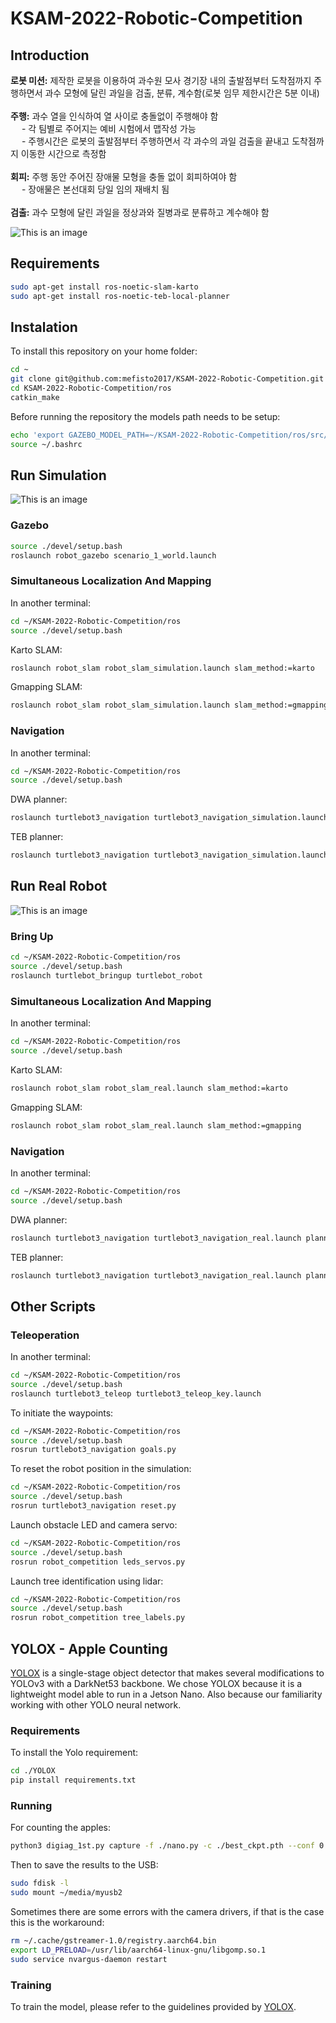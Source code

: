 # KSAM-2022-Robotic-Competition

## Introduction
**로봇 미션:** 제작한 로봇을 이용하여 과수원 모사 경기장 내의 출발점부터 도착점까지 주행하면서 과수 모형에 달린 과일을 검출, 분류, 계수함(로봇 임무 제한시간은 5분 이내) <br /> <br />
**주행:** 과수 열을 인식하여 열 사이로 충돌없이 주행해야 함 <br />
      &emsp; - 각 팀별로 주어지는 예비 시험에서 맵작성 가능 <br />
      &emsp; - 주행시간은 로봇의 출발점부터 주행하면서 각 과수의 과일 검출을 끝내고 도착점까지 이동한 시간으로 측정함 <br /> <br />
**회피:** 주행 동안 주어진 장애물 모형을 충돌 없이 회피하여야 함 <br />
      &emsp; - 장애물은 본선대회 당일 임의 재배치 됨 <br /> <br />
**검출:** 과수 모형에 달린 과일을 정상과와 질병과로 분류하고 계수해야 함

![This is an image](images/diagram.png)

## Requirements
```sh
sudo apt-get install ros-noetic-slam-karto
sudo apt-get install ros-noetic-teb-local-planner
```

## Instalation
To install this repository on your home folder:
```sh
cd ~
git clone git@github.com:mefisto2017/KSAM-2022-Robotic-Competition.git
cd KSAM-2022-Robotic-Competition/ros
catkin_make
```
Before running the repository the models path needs to be setup:
```sh
echo 'export GAZEBO_MODEL_PATH=~/KSAM-2022-Robotic-Competition/ros/src/robot_gazebo/models:${GAZEBO_MODEL_PATH}' >> ~/.bashrc
source ~/.bashrc
```

## Run Simulation
![This is an image](images/gazebo1.jpg)

### Gazebo
```sh
source ./devel/setup.bash
roslaunch robot_gazebo scenario_1_world.launch
```


### Simultaneous Localization And Mapping
In another terminal:
```sh
cd ~/KSAM-2022-Robotic-Competition/ros
source ./devel/setup.bash
```
Karto SLAM:
```sh
roslaunch robot_slam robot_slam_simulation.launch slam_method:=karto
```
Gmapping SLAM:
```sh
roslaunch robot_slam robot_slam_simulation.launch slam_method:=gmapping
```


### Navigation
In another terminal:
```sh
cd ~/KSAM-2022-Robotic-Competition/ros
source ./devel/setup.bash
```
DWA planner:
```sh
roslaunch turtlebot3_navigation turtlebot3_navigation_simulation.launch planner:=dwa
```
TEB planner:
```sh
roslaunch turtlebot3_navigation turtlebot3_navigation_simulation.launch planner:=teb
```




## Run Real Robot
![This is an image](images/robot.jpg)
### Bring Up
```sh
cd ~/KSAM-2022-Robotic-Competition/ros
source ./devel/setup.bash
roslaunch turtlebot_bringup turtlebot_robot
```


### Simultaneous Localization And Mapping
In another terminal:
```sh
cd ~/KSAM-2022-Robotic-Competition/ros
source ./devel/setup.bash
```
Karto SLAM:
```sh
roslaunch robot_slam robot_slam_real.launch slam_method:=karto
```
Gmapping SLAM:
```sh
roslaunch robot_slam robot_slam_real.launch slam_method:=gmapping
```

### Navigation
In another terminal:
```sh
cd ~/KSAM-2022-Robotic-Competition/ros
source ./devel/setup.bash
```
DWA planner:
```sh
roslaunch turtlebot3_navigation turtlebot3_navigation_real.launch planner:=dwa
```
TEB planner:
```sh
roslaunch turtlebot3_navigation turtlebot3_navigation_real.launch planner:=teb
```


## Other Scripts

### Teleoperation
In another terminal:
```sh
cd ~/KSAM-2022-Robotic-Competition/ros
source ./devel/setup.bash
roslaunch turtlebot3_teleop turtlebot3_teleop_key.launch
```

To initiate the waypoints:
```sh
cd ~/KSAM-2022-Robotic-Competition/ros
source ./devel/setup.bash
rosrun turtlebot3_navigation goals.py
```

To reset the robot position in the simulation:

```sh
cd ~/KSAM-2022-Robotic-Competition/ros
source ./devel/setup.bash
rosrun turtlebot3_navigation reset.py
```

Launch obstacle LED and camera servo:

```sh
cd ~/KSAM-2022-Robotic-Competition/ros
source ./devel/setup.bash
rosrun robot_competition leds_servos.py
```

Launch tree identification using lidar:

```sh
cd ~/KSAM-2022-Robotic-Competition/ros
source ./devel/setup.bash
rosrun robot_competition tree_labels.py
```


## YOLOX - Apple Counting
[YOLOX](https://github.com/Megvii-BaseDetection/YOLOX) is a single-stage object detector that makes several modifications to YOLOv3 with a DarkNet53 backbone. We chose YOLOX because it is a lightweight model able to run in a Jetson Nano. Also because our familiarity working with other YOLO neural network.

### Requirements
To install the Yolo requirement:
```sh
cd ./YOLOX
pip install requirements.txt
```

### Running
For counting the apples:
```sh
python3 digiag_1st.py capture -f ./nano.py -c ./best_ckpt.pth --conf 0.25 --nms 0.45 --tsize 320 --device gpu --save_result
```
Then to save the results to the USB:
```sh
sudo fdisk -l
sudo mount ~/media/myusb2
```
Sometimes there are some errors with the camera drivers, if that is the case this is the workaround:
```sh
rm ~/.cache/gstreamer-1.0/registry.aarch64.bin
export LD_PRELOAD=/usr/lib/aarch64-linux-gnu/libgomp.so.1
sudo service nvargus-daemon restart
```

### Training
To train the model, please refer to the guidelines provided by [YOLOX](https://github.com/Megvii-BaseDetection/YOLOX/blob/main/docs/train_custom_data.md).








